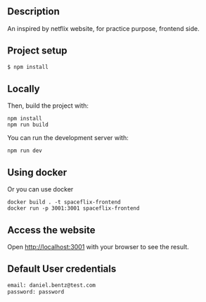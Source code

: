 ## Description

An inspired by netflix website, for practice purpose, frontend side.

## Project setup

```bash
$ npm install
```

## Locally

Then, build the project with:
```
npm install
npm run build
```
You can run the development server with:
```
npm run dev
```

## Using docker

Or you can use docker
```
docker build . -t spaceflix-frontend
docker run -p 3001:3001 spaceflix-frontend   
```

## Access the website

Open [http://localhost:3001](http://localhost:3001) with your browser to see the result.

## Default User credentials
```bash
email: daniel.bentz@test.com
password: password
```
